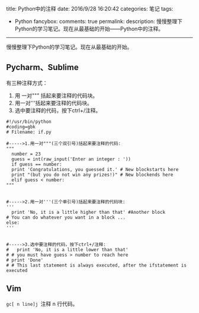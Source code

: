 title: Python中的注释
date: 2016/9/28 16:20:42
categories: 笔记
tags:
- Python
fancybox:
comments: true
permalink:
description: 慢慢整理下Python的学习笔记。现在从最基础的开始——Python中的注释。
---
慢慢整理下Python的学习笔记。现在从最基础的开始。
## Pycharm、Sublime
有三种注释方式：
1. 用 一对""" 括起来要注释的代码块。
2. 用一对'''括起来要注释的代码块。
3. 选中要注释的代码，按下ctrl+/注释。

<!-- more -->

```
#!/usr/bin/python
#coding=gbk
# Filename: if.py

#----->1.用一对"""(三个双引号)括起来要注释的代码:
"""
  number = 23
  guess = int(raw_input('Enter an integer : '))
  if guess == number:
  print 'Congratulations, you guessed it.' # New blockstarts here
  print "(but you do not win any prizes!)" # New blockends here
  elif guess < number:
"""


#----->2.用一对'''(三个单引号)括起来要注释的代码块:
'''
  print 'No, it is a little higher than that' #Another block
# You can do whatever you want in a block ...
else:
'''


#----->3.选中要注释的代码，按下ctrl+/注释:
#   print 'No, it is a little lower than that'
# # you must have guess > number to reach here
# print 'Done'
# # This last statement is always executed, after the ifstatement is executed
```

## Vim

`gc[ n line]j `注释 n 行代码。
